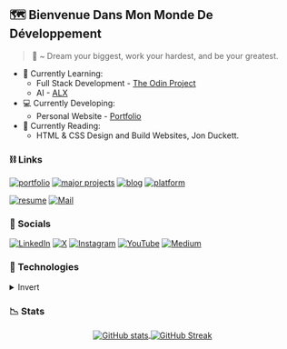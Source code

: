 ## 🗺️ Bienvenue Dans Mon Monde De Développement 
> 📜 ~ Dream your biggest, work your hardest, and be your greatest.

- 🌱 Currently Learning:
  * Full Stack Development - [The Odin Project](https://www.theodinproject.com/)
  * AI - [ALX](https://www.alxafrica.com/)
- 💻 Currently Developing:
  * Personal Website - [Portfolio](https://github.com/asdacosta/portfolio)
- 📖 Currently Reading:
  * HTML & CSS Design and Build Websites, Jon Duckett. 

### ⛓ Links 
[![portfolio](https://img.shields.io/badge/portfolio-555555?style=for-the-badge&logo=rocket&logoColor=white)]()
[![major projects](https://img.shields.io/badge/major_projects-555555?style=for-the-badge&logo=adobe-creative-cloud&logoColor=white)]()
[![blog](https://img.shields.io/badge/blog-555555?style=for-the-badge&logo=blogger&logoColor=white)]()
[![platform](https://img.shields.io/badge/learning_platform-555555?style=for-the-badge&logo=lightning&logoColor=white)]()

[![resume](https://img.shields.io/badge/resume-111111?style=for-the-badge&logo=read.cv&logoColor=white)]()
[![Mail](https://img.shields.io/badge/reach_out-D14836?style=for-the-badge&logo=gmail&logoColor=white)]()

### 💬 Socials 
[![LinkedIn](https://img.shields.io/badge/LinkedIn-0A66C2?style=for-the-badge&logo=linkedin&logoColor=white)](https://www.linkedin.com/in/abraham-silvanus-dacosta-99b9b41b8/)
[![X](https://img.shields.io/badge/X-000000?style=for-the-badge&logo=twitter&logoColor=white)](https://twitter.com/DaCostaSilvan_s)
[![Instagram](https://img.shields.io/badge/Instagram-E4405F?style=for-the-badge&logo=instagram&logoColor=white)](https://www.instagram.com/evergre_n/)
[![YouTube](https://img.shields.io/badge/YouTube-FF0000?style=for-the-badge&logo=youtube&logoColor=white)]()
[![Medium](https://img.shields.io/badge/Medium-000000?style=for-the-badge&logo=medium&logoColor=white)]()

### 🔧 Technologies
<details>
<summary> Invert </summary>
  
<table>
  <tr>
    <td align="center" height="90" width="90">
      <img src="https://cdn.jsdelivr.net/gh/devicons/devicon/icons/javascript/javascript-original.svg" width="48" height="48" alt="JavaScript" />
      <br /><strong>JavaScript</strong>
    </td>
    <td align="center" height="90" width="90">
      <img src="https://cdn.jsdelivr.net/gh/devicons/devicon/icons/css3/css3-original.svg" width="48" height="48" alt="CSS" />
      <br /><strong>CSS</strong>
    </td>
    <td align="center" height="90" width="90">
      <img src="https://cdn.jsdelivr.net/gh/devicons/devicon/icons/html5/html5-original.svg" width="48" height="48" alt="HTML" />
      <br /><strong>HTML</strong>
    </td>
    <td align="center" height="90" width="90">
      <img src="https://cdn.jsdelivr.net/gh/devicons/devicon/icons/react/react-original.svg" width="48" height="48" alt="React" />
      <br /><strong>React</strong>
    </td>
    <td align="center" height="90" width="90">
      <img src="https://cdn.jsdelivr.net/gh/devicons/devicon/icons/nodejs/nodejs-original.svg" width="48" height="48" alt="Node.js" />
      <br /><strong>Node.js</strong>
    </td>
    <td align="center" height="90" width="90">
      <img src="https://cdn.jsdelivr.net/gh/devicons/devicon/icons/linux/linux-original.svg" width="48" height="48" alt="Linux" />
      <br /><strong>Linux</strong>
    </td>
    <td align="center" height="90" width="90">
      <img src="https://cdn.jsdelivr.net/gh/devicons/devicon/icons/git/git-original.svg" width="48" height="48" alt="GIT" />
      <br /><strong>GIT</strong>
    </td>
  </tr>
  <tr>
    <td align="center" height="90" width="90">
      <img src="https://cdn.jsdelivr.net/gh/devicons/devicon/icons/webpack/webpack-original.svg" width="48" height="48" alt="Webpack" />
      <br /><strong>Webpack</strong>
    </td>
    <td align="center" height="90" width="90">
      <img src="https://cdn.jsdelivr.net/gh/devicons/devicon/icons/vscode/vscode-original.svg" width="48" height="48" alt="VS Code" />
      <br /><strong>VS Code</strong>
    </td>
    <td align="center" height="90" width="90">
      <img src="https://cdn.jsdelivr.net/gh/devicons/devicon/icons/eslint/eslint-original.svg" width="48" height="48" alt="ESLint" />
      <br /><strong>ESLint</strong>
    </td>
    <td align="center" height="90" width="90">
      <img src="https://cdn.jsdelivr.net/gh/devicons/devicon/icons/babel/babel-original.svg" width="48" height="48" alt="Babel" />
      <br /><strong>Babel</strong>
    </td>
    <td align="center" height="90" width="90">
      <img src="https://cdn.jsdelivr.net/gh/devicons/devicon/icons/vite/vite-original.svg" width="48" height="48" alt="Vite" />
      <br /><strong>Vite</strong>
    </td>
    <td align="center" height="90" width="90">
      <img src="https://cdn.jsdelivr.net/gh/devicons/devicon/icons/vercel/vercel-original.svg" width="48" height="48" alt="Vercel" />
      <br /><strong>Vercel</strong>
    </td>
    <td align="center" height="90" width="90">
      <img src="https://cdn.jsdelivr.net/gh/devicons/devicon/icons/jest/jest-plain.svg" width="48" height="48" alt="Jest" />
      <br /><strong>Jest</strong>
    </td>
  </tr>
</table>

<p align='center'>
  <a href="https://github.com/anuraghazra/github-readme-stats">
    <img src="https://github-readme-stats.vercel.app/api/top-langs/?username=asdacosta&layout=compact&theme=prussian&hide_border=true&custom_title=Most%20Used%20On%20GitHub&card_width=500" />
  </a>
  <a href="https://github.com/anuraghazra/github-readme-stats" >
    <img src="https://github-readme-stats.vercel.app/api/wakatime?username=asdacosta&hide_border=true&locale=en&custom_title=Time%20In%20Code%20Editor,%203%20June%202024%20-%20Present&theme=prussian&layout=compact&card_width=500" alt="Time" />
  </a>
</p>

</details>

### 📉 Stats

<p align='center'>
  <a href="https://github.com/asdacosta/github-readme-stats">
    <img align="center" src="https://github-readme-stats.vercel.app/api?username=asdacosta&show=prs_merged_percentage&show_icons=true&hide_border=true&theme=prussian&hide_rank=true&custom_title=Yearly%20Metrics" alt="GitHub stats" />
  </a>
  <a href="https://git.io/streak-stats">
    <img align="center" src="https://streak-stats.demolab.com?user=asdacosta&theme=prussian&hide_border=true&border_radius=8&date_format=j%20M%5B%20Y%5D&card_height=220" alt="GitHub Streak" />
  </a>
</p>



